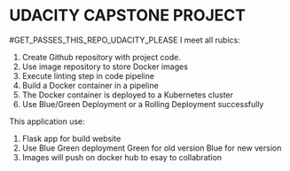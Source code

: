 
# UDACITY CAPSTONE PROJECT
#GET_PASSES_THIS_REPO_UDACITY_PLEASE
I meet all rubics:
1. Create Github repository with project code.
2. Use image repository to store Docker images
3. Execute linting step in code pipeline
4. Build a Docker container in a pipeline
5. The Docker container is deployed to a Kubernetes cluster
6. Use Blue/Green Deployment or a Rolling Deployment successfully
 

 This application use:
 1. Flask app for build website
 2. Use Blue Green deployment
      Green for old version
      Blue for new version
3. Images will push on docker hub to esay to collabration
